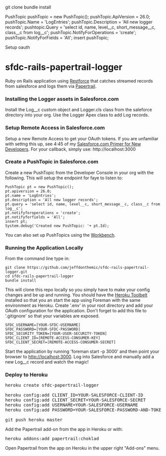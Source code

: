 
git clone
bundle install

PushTopic pushTopic = new PushTopic();
pushTopic.ApiVersion = 26.0;
pushTopic.Name = 'LogEntries';
pushTopic.Description = 'All new logger records';
pushtopic.Query = 'select id, name, level__c, short_message__c, class__c from log__c';
pushTopic.NotifyForOperations = 'create';
pushTopic.NotifyForFields = 'All';
insert pushTopic;

Setup oauth


# sfdc-rails-papertrail-logger

Ruby on Rails application using [Restforce](https://github.com/ejholmes/restforce) that catches streamed records from salesforce and logs them via [Papertrail](http://www.papertrailapp.com).

### Installing the Logger assets in Salesforce.com

Install the Log__c custom object and Logger.cls class from the saleforce directory into your org. Use the Logger Apex class to add Log records.

### Setup Remote Access in Salesforce.com

Setup a new Remote Access to get your OAuth tokens. If you are unfamiliar with settng this up, see 4:45 of my [Salesforce.com Primer for New Developers](http://www.youtube.com/watch?v=fq2ju2ML9GM). For your callback, simply use: http://localhost:3000

### Create a PushTopic in Salesforce.com

Create a new PushTopic from the Developer Console in your org with the following. This will setup the endpoint for faye to listen to:

	PushTopic pt = new PushTopic();  
	pt.apiversion = 26.0;  
	pt.name = 'LogEntries';
	pt.description = 'All new logger records';  
	pt.query = 'select id, name, level__c, short_message__c, class__c from log__c'; 
	pt.notifyforoperations = 'create';
	pt.notifyforfields = 'All'; 
	insert pt;  
	System.debug('Created new PushTopic: '+ pt.Id);

You can also set up PushTopics using the [Workbench](https://workbench.developerforce.com).

### Running the Application Locally

From the command line type in:

	git clone https://github.com/jeffdonthemic/sfdc-rails-papertrail-logger.git
	cd sfdc-rails-papertrail-logger
	bundle install

This will clone this repo locally so you simply have to make your config changes and be up and running. You should have the [Heroku Toolbelt](https://toolbelt.heroku.com) installed so that you an start the app using Foreman with the same environment as Heroku. Create '.env' in your root directory and add your OAuth configuration for the application. Don't forget to add this file to '.gitignore' so that your variables are exposed.

	SFDC_USERNAME=[YOUR-SFDC-USERNAME]
	SFDC_PASSWORD=[YOUR-SFDC-PASSWORD]
	SFDC_SECURITY_TOKEN=[YOUR-USER-SECURITY-TOKEN]
	SFDC_CLIENT_ID=[REMOTE-ACCESS-CONSUMER-KEY]
	SFDC_CLIENT_SECRET=[REMOTE-ACCESS-CONSUMER-SECRET]

Start the application by running 'foreman start -p 3000' and then point your browser to [http://localhost:3000](http://localhost:3000). Log into Salesforce and manually add a new Log__c record and watch the magic!

### Deploy to Heroku

<pre>heroku create sfdc-papertrail-logger

heroku config:add CLIENT_ID=YOUR-SALESFORCE-CLIENT-ID
heroku config:add CLIENT_SECRET=YOUR-SALESFORCE-SECRET
heroku config:add USERNAME=YOUR-SALESFORCE-USERNAME
heroku config:add PASSWORD=YOUR-SALESFORCE-PASSWORD-AND-TOKEN

git push heroku master</pre>

Add the Papertrail add-on from the app in Heroku or with:

<pre>heroku addons:add papertrail:choklad</pre>

Open Papertrail from the app on Heroku in the upper right "Add-ons" menu.


